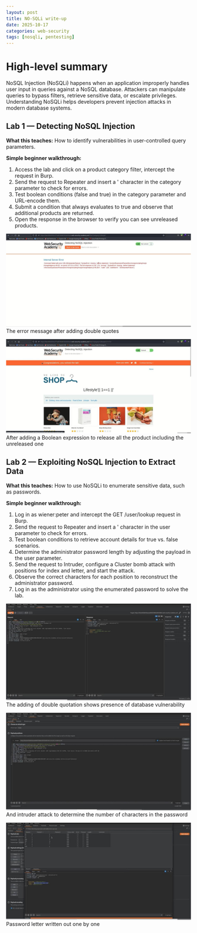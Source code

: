 ```yaml
---
layout: post
title: NO-SQLi write-up
date: 2025-10-17
categories: web-security
tags: [nosqli, pentesting]
---
```

# High-level summary

NoSQL Injection (NoSQLi) happens when an application improperly handles user input in queries against a NoSQL database. Attackers can manipulate queries to bypass filters, retrieve sensitive data, or escalate privileges. Understanding NoSQLi helps developers prevent injection attacks in modern database systems.

## Lab 1 — Detecting NoSQL Injection

**What this teaches:** How to identify vulnerabilities in user-controlled query parameters.

**Simple beginner walkthrough:**

1. Access the lab and click on a product category filter, intercept the request in Burp.
2. Send the request to Repeater and insert a ' character in the category parameter to check for errors.
3. Test boolean conditions (false and true) in the category parameter and URL-encode them.
4. Submit a condition that always evaluates to true and observe that additional products are returned.
5. Open the response in the browser to verify you can see unreleased products.

![image alt](https://github.com/Lispectree/web-sec/blob/253d2075a3f816d1f91a4a6ace76704293517a3a/web-security-labs/labs/nosqli/NOSQLI%20LAB1%20PHOTO1.jpg)
The error message after adding double quotes


![image alt](https://github.com/Lispectree/web-sec/blob/92031feb56f1238c27190f29230c012678466d25/web-security-labs/labs/nosqli/NOSQLI%20LAB1%20PHOTO2.jpg)
After adding a Boolean expression to release all the product including the unreleased one

## Lab 2 — Exploiting NoSQL Injection to Extract Data

**What this teaches:** How to use NoSQLi to enumerate sensitive data, such as passwords.

**Simple beginner walkthrough:**

1. Log in as wiener\:peter and intercept the GET /user/lookup request in Burp.
2. Send the request to Repeater and insert a ' character in the user parameter to check for errors.
3. Test boolean conditions to retrieve account details for true vs. false scenarios.
4. Determine the administrator password length by adjusting the payload in the user parameter.
5. Send the request to Intruder, configure a Cluster bomb attack with positions for index and letter, and start the attack.
6. Observe the correct characters for each position to reconstruct the administrator password.
7. Log in as the administrator using the enumerated password to solve the lab.

![image alt](https://github.com/Lispectree/web-sec/blob/955564d9fd1f8c0d8b57fd2bfef25a0ee3ff2d45/web-security-labs/labs/nosqli/NOSQLI%20LAB2%20PHOTO1.jpg)
The adding of double quotation shows presence of database vulnerability


![image alt](https://github.com/Lispectree/web-sec/blob/c8017169d1a4ff85060d842b3d80eedafde65d17/web-security-labs/labs/nosqli/NOSQLI%20LAB2%20PHOTO2.jpg)
And intruder attack to determine the number of characters in the password


![image alt](https://github.com/Lispectree/web-sec/blob/55bbf582b7e6885e34c179380e9d8ea241958f1a/web-security-labs/labs/nosqli/NOSQLI%20LAB2%20PHOTO3.jpg)
Password letter written out one by one


